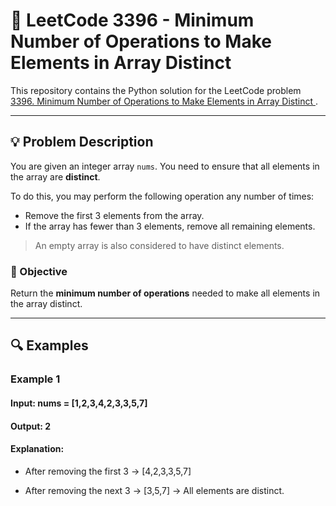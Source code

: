 # 🧮 LeetCode 3396 - Minimum Number of Operations to Make Elements in Array Distinct

This repository contains the Python solution for the LeetCode problem [3396. Minimum Number of Operations to Make Elements in Array Distinct ](https://leetcode.com/problems/minimum-number-of-operations-to-make-elements-in-array-distinct/).

---

## 💡 Problem Description

You are given an integer array `nums`. You need to ensure that all elements in the array are **distinct**.

To do this, you may perform the following operation any number of times:

- Remove the first 3 elements from the array.
- If the array has fewer than 3 elements, remove all remaining elements.

> An empty array is also considered to have distinct elements.

### 🧠 Objective

Return the **minimum number of operations** needed to make all elements in the array distinct.

---

## 🔍 Examples

### Example 1
#### Input: nums = [1,2,3,4,2,3,3,5,7] 
#### Output: 2 
#### Explanation:

+ After removing the first 3 → [4,2,3,3,5,7]

+ After removing the next 3 → [3,5,7] → All elements are distinct.
